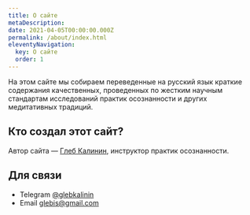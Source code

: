 ```yaml
---
title: О сайте
metaDescription: 
date: 2021-04-05T00:00:00.000Z
permalink: /about/index.html
eleventyNavigation:
  key: О сайте
  order: 1
---
```

На этом сайте мы собираем переведенные на русский язык краткие содержания качественных, проведенных по жестким научным стандартам исследований практик осознанности и других медитативных традиций.

## Кто создал этот сайт?

Автор сайта — [Глеб Калинин](https://mind.so), инструктор практик осознанности. 

## Для связи

- Telegram [@glebkalinin](http://t.me/glebkalinin)
- Email glebis@gmail.com